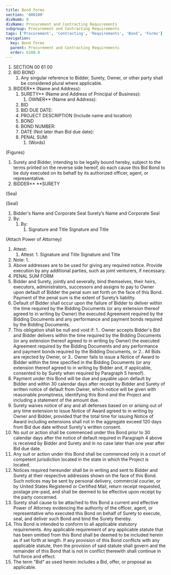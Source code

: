 ```yaml
---
title: Bond Forms
section: '006100'
divNumb: 0
divName: Procurement and Contracting Requirements
subgroup: Procurement and Contracting Requirements
tags: ['Procurement', 'Contracting', 'Requirements', 'Bond', 'Forms']
navigation:
  key: Bond Forms
  parent: Procurement and Contracting Requirements
  order: 6100.0
---
```


1. SECTION 00 61 00
1. BID BOND
   1. Any singular reference to Bidder, Surety, Owner, or other party shall be considered plural where applicable.
1. BIDDER** (Name and Address):
      1. SURETY** (Name and Address of Principal of Business):
         1. OWNER** (Name and Address):
      1. BID
    1. BID DUE DATE:
    1. PROJECT DESCRIPTION (Include name and location)
   1. BOND
    1. BOND NUMBER:
    1. DATE (Not later than Bid due date):
    1. PENAL SUM:
          1. (Words)

(Figures)

   1. Surety and Bidder, intending to be legally bound hereby, subject to the terms printed on the reverse side hereof, do each cause this Bid Bond to be duly executed on its behalf by its authorized officer, agent, or representative.
1. BIDDER** **SURETY

(Sea)

(Seal)
   1. Bidder's Name and Corporate Seal Surety’s Name and Corporate Seal 
   1. By:
      1. By:
            1. Signature and Title Signature and Title

 (Attach Power of Attorney)
   1. Attest:
      1. Attest:
    1. Signature and Title Signature and Title
   1. Note:
      1. 
   1. Above addresses are to be used for giving any required notice. Provide execution by any additional parties, such as joint venturers, if necessary. 
1. PENAL SUM FORM
1. Bidder and Surety, jointly and severally, bind themselves, their heirs, executors, administrators, successors and assigns to pay to Owner upon default of Bidder the penal sum set forth on the face of this Bond. Payment of the penal sum is the extent of Surety’s liability.
2. Default of Bidder shall occur upon the failure of Bidder to deliver within the time required by the Bidding Documents (or any extension thereof agreed to in writing by Owner) the executed Agreement required by the Bidding Documents and any performance and payment bonds required by the Bidding Documents.
3. This obligation shall be null and void if:
1.. Owner accepts Bidder's Bid and Bidder delivers within the time required by the Bidding Documents (or any extension thereof agreed to in writing by Owner) the executed Agreement required by the Bidding Documents and any performance and payment bonds required by the Bidding Documents, or
2.. All Bids are rejected by Owner, or
3.. Owner fails to issue a Notice of Award to Bidder within the time specified in the Bidding Documents (or any extension thereof agreed to in writing by Bidder and, if applicable, consented to by Surety when required by Paragraph 5 hereof).
4. Payment under this Bond will be due and payable upon default by Bidder and within 30 calendar days after receipt by Bidder and Surety of written notice of default from Owner, which notice will be given with reasonable promptness, identifying this Bond and the Project and including a statement of the amount due.
5. Surety waives notice of any and all defenses based on or arising out of any time extension to issue Notice of Award agreed to in writing by Owner and Bidder, provided that the total time for issuing Notice of Award including extensions shall not in the aggregate exceed 120 days from Bid due date without Surety's written consent.
6. No suit or action shall be commenced under this Bond prior to 30 calendar days after the notice of default required in Paragraph 4 above is received by Bidder and Surety and in no case later than one year after Bid due date.
7. Any suit or action under this Bond shall be commenced only in a court of competent jurisdiction located in the state in which the Project is located.
8. Notices required hereunder shall be in writing and sent to Bidder and Surety at their respective addresses shown on the face of this Bond. Such notices may be sent by personal delivery, commercial courier, or by United States Registered or Certified Mail, return receipt requested, postage pre-paid, and shall be deemed to be effective upon receipt by the party concerned.
9. Surety shall cause to be attached to this Bond a current and effective Power of Attorney evidencing the authority of the officer, agent, or representative who executed this Bond on behalf of Surety to execute, seal, and deliver such Bond and bind the Surety thereby.
10. This Bond is intended to conform to all applicable statutory requirements. Any applicable requirement of any applicable statute that has been omitted from this Bond shall be deemed to be included herein as if set forth at length. If any provision of this Bond conflicts with any applicable statute, then the provision of said statute shall govern and the remainder of this Bond that is not in conflict therewith shall continue in full force and effect.
11. The term "Bid" as used herein includes a Bid, offer, or proposal as applicable.

